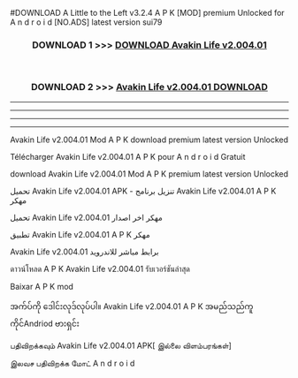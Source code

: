 #DOWNLOAD A Little to the Left v3.2.4 A P K [MOD] premium Unlocked for A n d r o i d [NO.ADS] latest version sui79 



<div align="center">

<h3>DOWNLOAD 1 >>> <a href="https://getmod1.web.app/?judule=Btd Battles">DOWNLOAD Avakin Life v2.004.01</a></h3><br>

<h3>DOWNLOAD 2 >>> <a href="https://getmod1.web.app/?judule=Btd Battles">Avakin Life v2.004.01 DOWNLOAD </a></h3>

</div>


----------------------------------------------------------

----------------------------------------------------------

----------------------------------------------------------

----------------------------------------------------------


Avakin Life v2.004.01 Mod A P K download premium latest version Unlocked

Télécharger Avakin Life v2.004.01 A P K pour A n d r o i d Gratuit

download Avakin Life v2.004.01 Mod A P K premium latest version Unlocked

تحميل Avakin Life v2.004.01 APK - تنزيل برنامج Avakin Life v2.004.01 A P K مهكر

تحميل Avakin Life v2.004.01 مهكر اخر اصدار

تطبيق Avakin Life v2.004.01 A P K مهكر

Avakin Life v2.004.01 برابط مباشر للاندرويد

ดาวน์โหลด A P K Avakin Life v2.004.01 รับเวอร์ชันล่าสุด

Baixar A P K mod

အက်ပ်ကို ဒေါင်းလုဒ်လုပ်ပါ။ Avakin Life v2.004.01 A P K အမည်သည်ကူကိုင်Andriod ဗားရှင်း

பதிவிறக்கவும் Avakin Life v2.004.01 APK[ இல்லை விளம்பரங்கள்] 
 
இலவச பதிவிறக்க மோட் A n d r o i d



